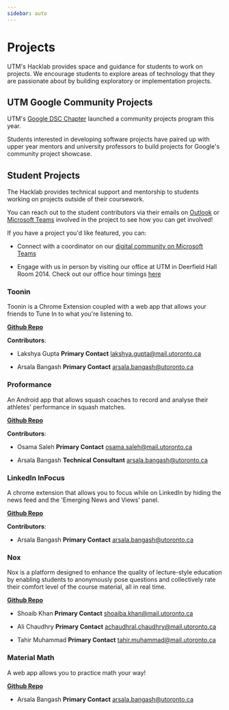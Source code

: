 ```yaml
---
sidebar: auto
---
```


# Projects

UTM's Hacklab provides space and guidance for students to work on projects. We encourage students to explore areas of technology that they are passionate about by building exploratory or implementation projects. 

## UTM Google Community Projects

UTM's [Google DSC Chapter](https://utm.developerstudentclubs.ca/) launched a community projects program this year. 

Students interested in developing software projects have paired up with upper year mentors and university professors to build projects for Google's community project showcase.  

<ClientOnly>
<ImageCarousel :images="[$withBase('/dsc-projects/map-utm.jpg'), $withBase('/dsc-projects/open-mind.jpg'), $withBase('/dsc-projects/connect-ed.jpg'), $withBase('/dsc-projects/muse.jpg'), $withBase('/dsc-projects/arezue.jpg'), $withBase('/dsc-projects/send-foodz.jpg'), $withBase('/dsc-projects/uoft-course-tools.jpg'), $withBase('/dsc-projects/your-list.jpg')]"/>
</ClientOnly>


## Student Projects

The Hacklab provides technical support and mentorship to students working on projects outside of their coursework. 

You can reach out to the student contributors via their emails on [Outlook](https://outlook.office365.com) or [Microsoft Teams](https://teams.microsoft.com) involved in the project to see how you can get involved!

If you have a project you'd like featured, you can:

- Connect with a coordinator on our [digital community on Microsoft Teams](https://teams.microsoft.com)

- Engage with us in person by visiting our office at UTM in Deerfield Hall Room 2014. Check out our office hour timings [here](/office-hours)

### Toonin

Toonin is a Chrome Extension coupled with a web app that allows your friends to Tune In to what you're listening to.

[__Github Repo__](https://github.com/grey-software/toonin)

__Contributors__: 

- Lakshya Gupta __Primary Contact__ [lakshya.gupta@mail.utoronto.ca](lakshya.gupta@mail.utoronto.ca)

- Arsala Bangash __Primary Contact__ [arsala.bangash@utoronto.ca](arsala.bangash@utoronto.ca)

### Proformance

An Android app that allows squash coaches to record and analyse their athletes' performance in squash matches. 

[__Github Repo__](https://github.com/OsamaSaleh289/Squash-Video-Analysis-Project)

__Contributors__: 

- Osama Saleh __Primary Contact__ [osama.saleh@mail.utoronto.ca](lakshya.gupta@mail.utoronto.ca)

- Arsala Bangash __Technical Consultant__ [arsala.bangash@utoronto.ca](arsala.bangash@utoronto.ca)

### LinkedIn InFocus

A chrome extension that allows you to focus while on LinkedIn by hiding the news feed and the 'Emerging News and Views' panel.

[__Github Repo__](https://github.com/grey-software/LinkedIn-InFocus)

__Contributors__: 

- Arsala Bangash __Primary Contact__ [arsala.bangash@utoronto.ca](arsala.bangash@utoronto.ca)


### Nox

Nox is a platform designed to enhance the quality of lecture-style education by enabling students to anonymously pose questions and collectively rate their comfort level of the course material, all in real time. 

[__Github Repo__](https://github.com/ShoaibAhmadKhan/Nox)

- Shoaib Khan __Primary Contact__ [shoaiba.khan@mail.utoronto.ca](shoaiba.khan@mail.utoronto.ca)

- Ali Chaudhry __Primary Contact__ [achaudhral.chaudhry@mail.utoronto.ca](achaudhral.chaudhry@mail.utoronto.ca)

- Tahir Muhammad __Primary Contact__ [tahir.muhammad@mail.utoronto.ca](tahir.muhammad@mail.utoronto.ca)

### Material Math

A web app allows you to practice math your way!

[__Github Repo__](https://github.com/grey-software/Material-Math)

- Arsala Bangash __Primary Contact__ [arsala.bangash@utoronto.ca](arsala.bangash@utoronto.ca)




